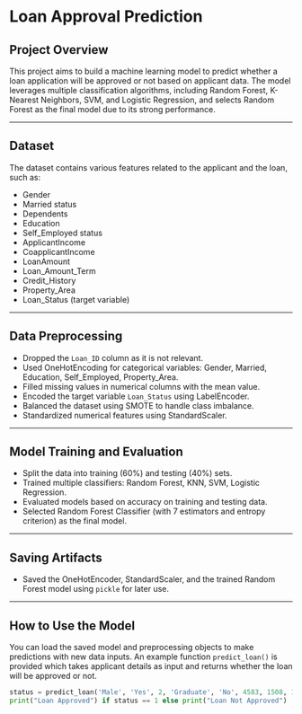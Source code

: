 # Loan Approval Prediction

## Project Overview
This project aims to build a machine learning model to predict whether a loan application will be approved or not based on applicant data. The model leverages multiple classification algorithms, including Random Forest, K-Nearest Neighbors, SVM, and Logistic Regression, and selects Random Forest as the final model due to its strong performance.

---

## Dataset
The dataset contains various features related to the applicant and the loan, such as:
- Gender
- Married status
- Dependents
- Education
- Self_Employed status
- ApplicantIncome
- CoapplicantIncome
- LoanAmount
- Loan_Amount_Term
- Credit_History
- Property_Area
- Loan_Status (target variable)

---

## Data Preprocessing
- Dropped the `Loan_ID` column as it is not relevant.
- Used OneHotEncoding for categorical variables: Gender, Married, Education, Self_Employed, Property_Area.
- Filled missing values in numerical columns with the mean value.
- Encoded the target variable `Loan_Status` using LabelEncoder.
- Balanced the dataset using SMOTE to handle class imbalance.
- Standardized numerical features using StandardScaler.

---

## Model Training and Evaluation
- Split the data into training (60%) and testing (40%) sets.
- Trained multiple classifiers: Random Forest, KNN, SVM, Logistic Regression.
- Evaluated models based on accuracy on training and testing data.
- Selected Random Forest Classifier (with 7 estimators and entropy criterion) as the final model.

---

## Saving Artifacts
- Saved the OneHotEncoder, StandardScaler, and the trained Random Forest model using `pickle` for later use.

---

## How to Use the Model
You can load the saved model and preprocessing objects to make predictions with new data inputs. An example function `predict_loan()` is provided which takes applicant details as input and returns whether the loan will be approved or not.

```python
status = predict_loan('Male', 'Yes', 2, 'Graduate', 'No', 4583, 1508, 128, 360, 1, 'Urban')
print("Loan Approved") if status == 1 else print("Loan Not Approved")

